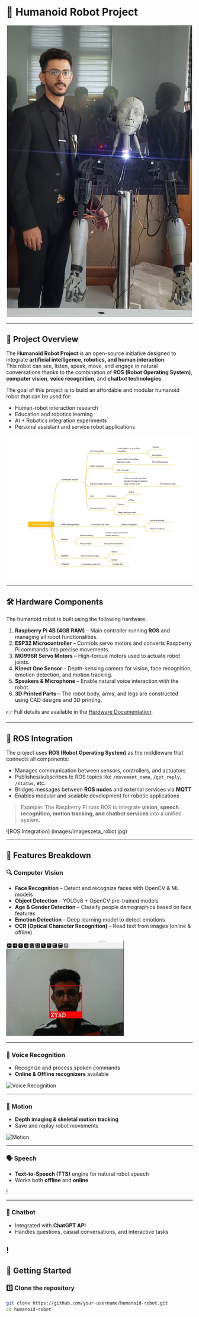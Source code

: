# 🤖 Humanoid Robot Project

<!-- Add a hero image of your robot here -->
<p align="center">
  <img src="images/zeta_robot.jpg" alt="Me and Zeta Robot" width="500">
</p>

---

## 📌 Project Overview
The **Humanoid Robot Project** is an open-source initiative designed to integrate **artificial intelligence, robotics, and human interaction**.  
This robot can see, listen, speak, move, and engage in natural conversations thanks to the combination of **ROS (Robot Operating System)**, **computer vision**, **voice recognition**, and **chatbot technologies**.

The goal of this project is to build an affordable and modular humanoid robot that can be used for:
- Human-robot interaction research  
- Education and robotics learning  
- AI + Robotics integration experiments  
- Personal assistant and service robot applications  
<p align="center">
  <img src="images/The_roadmap.jpg" alt="Me and Zeta Robot" width="600">
</p>

---

## 🛠️ Hardware Components
The humanoid robot is built using the following hardware:

1. **Raspberry Pi 4B (4GB RAM)** – Main controller running **ROS** and managing all robot functionalities.  
2. **ESP32 Microcontroller** – Controls servo motors and converts Raspberry Pi commands into precise movements.  
3. **MG996R Servo Motors** – High-torque motors used to actuate robot joints.  
4. **Kinect One Sensor** – Depth-sensing camera for vision, face recognition, emotion detection, and motion tracking.  
5. **Speakers & Microphone** – Enable natural voice interaction with the robot.  
6. **3D Printed Parts** – The robot body, arms, and legs are constructed using CAD designs and 3D printing.  

👉 Full details are available in the [Hardware Documentation](docs/hardware.md).

---

## 🔗 ROS Integration
The project uses **ROS (Robot Operating System)** as the middleware that connects all components:  

- Manages communication between sensors, controllers, and actuators  
- Publishes/subscribes to ROS topics like `/movement_name`, `/gpt_reply`, `/status`, etc.  
- Bridges messages between **ROS nodes** and external services via **MQTT**  
- Enables modular and scalable development for robotic applications  

> Example: The Raspberry Pi runs ROS to integrate **vision, speech recognition, motion tracking, and chatbot services** into a unified system.

![ROS Integration] (images/imageszeta_robot.jpg) 

---

## 🧠 Features Breakdown

### 🔍 Computer Vision
- **Face Recognition** – Detect and recognize faces with OpenCV & ML models  
- **Object Detection** – YOLOv8 + OpenCV pre-trained models  
- **Age & Gender Detection** – Classify people demographics based on face features  
- **Emotion Detection** – Deep learning model to detect emotions  
- **OCR (Optical Character Recognition)** – Read text from images (online & offline)  

![Computer Vision](images/computer-vision1.jpg)

---

### 🎤 Voice Recognition
- Recognize and process spoken commands  
- **Online & Offline recognizers** available  

![Voice Recognition](images/voice.png)

---

### 🕺 Motion
- **Depth imaging & skeletal motion tracking**  
- Save and replay robot movements  

![Motion](images/motion.png)

---

### 🗣️ Speech
- **Text-to-Speech (TTS)** engine for natural robot speech  
- Works both **offline** and **online**  

!

---

### 💬 Chatbot
- Integrated with **ChatGPT API**  
- Handles questions, casual conversations, and interactive tasks  

!
---

## 🚀 Getting Started

### 1️⃣ Clone the repository
```bash
git clone https://github.com/your-username/humanoid-robot.git
cd humanoid-robot
